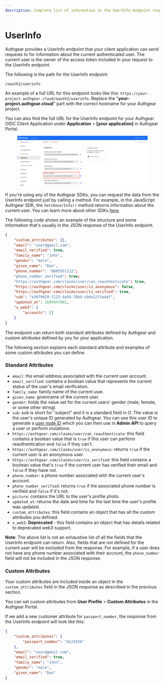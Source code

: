 ```yaml
---
description: Complete list of information in the UserInfo endpoint response.
---
```


# UserInfo

Authgear provides a UserInfo endpoint that your client application can send requests to for information about the current authenticated user. The current user is the owner of the access token included in your request to the UserInfo endpoint.

The following is the path for the UserInfo endpoint:

```
/oauth2/userinfo
```

An example of a full URL for this endpoint looks like this: `https://your-project.authgear.cloud/oauth2/userinfo`. Replace the "**your-project.authgear.cloud**" part with the correct hostname for your Authgear project.

You can also find the full URL for the UserInfo endpoint for your Authgear OIDC Client Application under **Application** > **\[your application]** in Authgear Portal.

<figure><img src="../../../.gitbook/assets/authgear-oidc-app-config-endpoint.png" alt=""><figcaption></figcaption></figure>

If you're using any of the Authgear SDKs, you can request the data from the UserInfo endpoint just by calling a method. For example, in the JavaScript Authgear SDK, the `fetchUserInfo()` method returns information about the current user. You can learn more about other SDKs [here](https://docs.authgear.com/get-started/native-mobile-app).

The following code shows an example of the structure and some information that's usually in the JSON response of the UserInfo endpoint.

```json
{
    "custom_attributes": {},
    "email": "user@gmail.com",
    "email_verified": true,
    "family_name": "John",
    "gender": "male",
    "given_name": "Doe",
    "phone_number": "0805551112";
    "phone_number_verified": true;
    "https://authgear.com/claims/user/can_reauthenticate": true,
    "https://authgear.com/claims/user/is_anonymous": false,
    "https://authgear.com/claims/user/is_verified": true,
    "sub": "e3079029-f123-4a56-78b9-c0de12f3a4af",
    "updated_at": 1694947082,
    "x_web3": {
        "accounts": []
    }
}
```

The endpoint can return both standard attributes defined by Authgear and custom attributes defined by you for your application.

The following section explains each standard attribute and examples of some custom attributes you can define.

### Standard Attributes

* `email`: the email address associated with the current user account.
* `email_verified`: contains a boolean value that represents the current status of the user's email verification.
* `family_name`: family name of the current user.
* `given_name`: givenname of the current user.
* `gender`: holds the value set for the current users' gender (male, female, or some other string).
* `sub`: sub is short for "subject" and it is a standard field in O. The value is the user's unique ID generated by Authgear. You can use this user ID to generate a [user node ID](../../../reference/apis/admin-api/using-global-node-ids.md#id-1.-generate-id-for-user-node-type) which you can then use in **Admin API** to query a user or perform mutations.
* `https://authgear.com/claims/user/can_reauthenticate`: this field contains a boolean value that is `true` if this user can perform reauthentication and `false` if they can't.
* `https://authgear.com/claims/user/is_anonymous`: returns `true` if the current user is an anonymous user.
* `https://authgear.com/claims/user/is_verified`: this field contains a boolean value that's `true` if the current user has verified their email and `false` if they have not.
* `phone_number`: a phone number associated with the current user's account.
* `phone_number_verified`: returns `true` if the associated phone number is verified and `false` if it's not.
* `picture`: contains the URL to the user's profile photo.
* `updated_at`: returns the date and time for the last time the user's profile was updated.
* `custom_attributes`: this field contains an object that has all the custom attributes you defined.
* `x_web3`: **Deprecated** - this field contains an object that has details related to deprecated web3 support.

**Note**: The above list is not an exhaustive list of all the fields that the UserInfo endpoint can return. Also, fields that are not defined for the current user will be excluded from the response. For example, if a user does not have any phone number associated with their account, the `phone_number` field will not be included in the JSON response.

### Custom Attributes

Your custom attributes are included inside an object in the `custom_attributes` field in the JSON response as described in the previous section.

You can set custom attributes from **User Profile** > **Custom Attributes** in the Authgear Portal.

If we add a new customer attribute for `passport_number`, the response from the UserInfo endpoint will look like this:

```json
{
    "custom_attributes": {
        "passport_number": "A123456"
    },
    "email": "user@gmail.com",
    "email_verified": true,
    "family_name": "John",
    "gender": "male",
    "given_name": "Doe"
}
```
